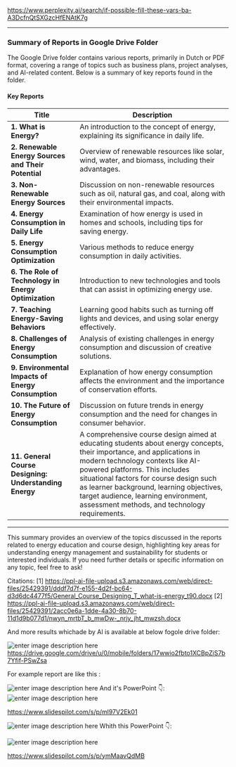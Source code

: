 

https://www.perplexity.ai/search/if-possible-fill-these-vars-ba-A3DcfnQtSXGzcHfENAtK7g



---

### Summary of Reports in Google Drive Folder

The Google Drive folder contains various reports, primarily in Dutch or PDF format, covering a range of topics such as business plans, project analyses, and AI-related content. Below is a summary of key reports found in the folder.

#### Key Reports

| **Title**                                             | **Description**                                                                                                    |
|-------------------------------------------------------|--------------------------------------------------------------------------------------------------------------------|
| **1. What is Energy?**                                | An introduction to the concept of energy, explaining its significance in daily life.                              |
| **2. Renewable Energy Sources and Their Potential**   | Overview of renewable resources like solar, wind, water, and biomass, including their advantages.                  |
| **3. Non-Renewable Energy Sources**                   | Discussion on non-renewable resources such as oil, natural gas, and coal, along with their environmental impacts.  |
| **4. Energy Consumption in Daily Life**               | Examination of how energy is used in homes and schools, including tips for saving energy.                         |
| **5. Energy Consumption Optimization**                 | Various methods to reduce energy consumption in daily activities.                                                  |
| **6. The Role of Technology in Energy Optimization**   | Introduction to new technologies and tools that can assist in optimizing energy use.                              |
| **7. Teaching Energy-Saving Behaviors**               | Learning good habits such as turning off lights and devices, and using solar energy effectively.                   |
| **8. Challenges of Energy Consumption**                | Analysis of existing challenges in energy consumption and discussion of creative solutions.                        |
| **9. Environmental Impacts of Energy Consumption**     | Explanation of how energy consumption affects the environment and the importance of conservation efforts.          |
| **10. The Future of Energy Consumption**               | Discussion on future trends in energy consumption and the need for changes in consumer behavior.                   |
| **11. General Course Designing: Understanding Energy** | A comprehensive course design aimed at educating students about energy concepts, their importance, and applications in modern technology contexts like AI-powered platforms. This includes situational factors for course design such as learner background, learning objectives, target audience, learning environment, assessment methods, and technology requirements.|

---

This summary provides an overview of the topics discussed in the reports related to energy education and course design, highlighting key areas for understanding energy management and sustainability for students or interested individuals. If you need further details or specific information on any topic, feel free to ask!

Citations:
[1] https://ppl-ai-file-upload.s3.amazonaws.com/web/direct-files/25429391/dddf7d7f-e155-4d2f-bc64-d3d6dc4477f5/General_Course_Designing_T_what-is-energy_t90.docx
[2] https://ppl-ai-file-upload.s3.amazonaws.com/web/direct-files/25429391/2acc0e6a-1dde-4a30-8b70-11d1d9b077d1/nwyn_mrtbT_b_mwDw-_nrjy_jht_mwzsh.docx

And more results whichade by AI is available at below fogole drive folder:

![enter image description here](https://i.sstatic.net/xFyms1Bi.jpg)
https://drive.google.com/drive/u/0/mobile/folders/17wwio2fbto1XCBpZiS7b7Yfif-PSwZsa


For example report are like this :

![enter image description here](https://i.sstatic.net/JQpJrl2C.jpg)
And it's PowerPoint 👇:
![enter image description here](https://i.sstatic.net/9RpdTFKN.jpg)

https://www.slidespilot.com/s/p/ml97V2Ek01

![enter image description here](https://i.sstatic.net/CbV1vRRr.jpg)
Whith this PowerPoint 👇:



![enter image description here](https://i.sstatic.net/tCwJNFhy.jpg)

https://www.slidespilot.com/s/p/ymMaavQdMB


 


